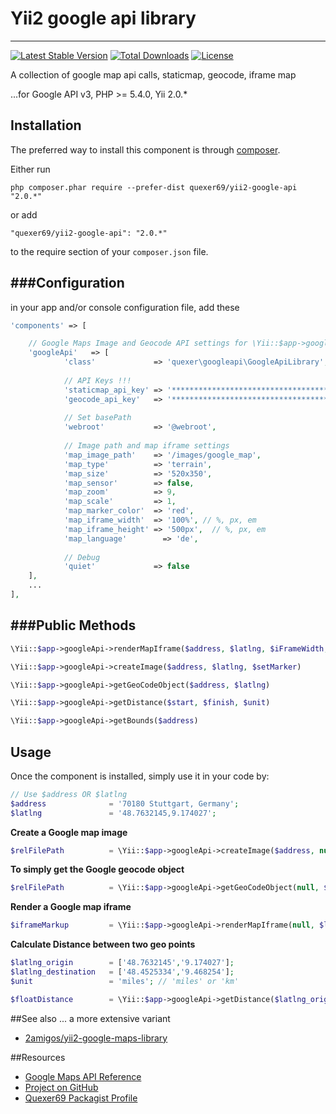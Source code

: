 # Yii2 google api library 
-----------------------------

[![Latest Stable Version](https://poser.pugx.org/quexer69/yii2-google-api/v/stable.svg)](https://packagist.org/packages/quexer69/yii2-google-api) [![Total Downloads](https://poser.pugx.org/quexer69/yii2-google-api/downloads.svg)](https://packagist.org/packages/quexer69/yii2-google-api) [![License](https://poser.pugx.org/quexer69/yii2-google-api/license.svg)](https://packagist.org/packages/quexer69/yii2-google-api)

A collection of google map api calls, staticmap, geocode, iframe map

...for Google API v3, PHP >= 5.4.0, Yii 2.0.*


Installation
------------

The preferred way to install this component is through [composer](http://getcomposer.org/download/).

Either run

```
php composer.phar require --prefer-dist quexer69/yii2-google-api "2.0.*"
```

or add

```
"quexer69/yii2-google-api": "2.0.*"
```

to the require section of your `composer.json` file.


###Configuration
---
in your app and/or console configuration file, add these


```php
'components' => [

    // Google Maps Image and Geocode API settings for \Yii::$app->googleApi component
    'googleApi'   => [
            'class'             => 'quexer\googleapi\GoogleApiLibrary',
            
            // API Keys !!!
            'staticmap_api_key' => '***************************************',
            'geocode_api_key'   => '***************************************',
            
            // Set basePath
            'webroot'           => '@webroot',
            
            // Image path and map iframe settings
            'map_image_path'    => '/images/google_map',
            'map_type'          => 'terrain',
            'map_size'          => '520x350',
            'map_sensor'        => false,
            'map_zoom'          => 9,
            'map_scale'         => 1,
            'map_marker_color'  => 'red',
            'map_iframe_width'  => '100%', // %, px, em
            'map_iframe_height' => '500px',  // %, px, em
            'map_language'        => 'de',
            
            // Debug
            'quiet'             => false
    ],
    ...
],
```

###Public Methods
---

```php
\Yii::$app->googleApi->renderMapIframe($address, $latlng, $iFrameWidth, $iFrameHeight)

\Yii::$app->googleApi->createImage($address, $latlng, $setMarker)

\Yii::$app->googleApi->getGeoCodeObject($address, $latlng)

\Yii::$app->googleApi->getDistance($start, $finish, $unit)

\Yii::$app->googleApi->getBounds($address)

```

Usage
-----

Once the component is installed, simply use it in your code by:

```php
// Use $address OR $latlng
$address 	          = '70180 Stuttgart, Germany';
$latlng 	          = '48.7632145,9.174027';

```

**Create a Google map image**

```php
$relFilePath          = \Yii::$app->googleApi->createImage($address, null, true);
```

**To simply get the Google geocode object**

```php
$relFilePath          = \Yii::$app->googleApi->getGeoCodeObject(null, $latlng);
```

**Render a Google map iframe**

```php
$iframeMarkup         = \Yii::$app->googleApi->renderMapIframe(null, $latlng);
```

**Calculate Distance between two geo points**

```php
$latlng_origin	      = ['48.7632145','9.174027'];
$latlng_destination	  = ['48.4525334','9.468254'];
$unit		          = 'miles'; // 'miles' or 'km'

$floatDistance        = \Yii::$app->googleApi->getDistance($latlng_origin, $latlng_destination, $unit);
```

##See also
... a more extensive variant
 * [2amigos/yii2-google-maps-library](https://github.com/2amigos/yii2-google-maps-library)
 

##Resources

 * [Google Maps API Reference](https://developers.google.com/maps/documentation/)
 * [Project on GitHub](Quexer69/yii2-google-api)
 * [Quexer69 Packagist Profile](https://packagist.org/packages/Quexer69/)

